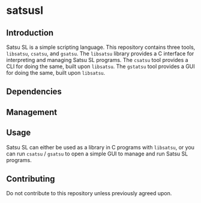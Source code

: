 # satsusl

## Introduction

Satsu SL is a simple scripting language. This repository contains three tools,
`libsatsu`, `csatsu`, and `gsatsu`. The `libsatsu` library provides a C
interface for interpreting and managing Satsu SL programs. The `csatsu` tool
provides a CLI for doing the same, built upon `libsatsu`. The `gstatsu` tool
provides a GUI for doing the same, built upon `libsatsu`.

## Dependencies

## Management

## Usage

Satsu SL can either be used as a library in C programs with `libsatsu`, or you
can run `csatsu` / `gsatsu` to open a simple GUI to manage and run Satsu SL
programs.

## Contributing

Do not contribute to this repository unless previously agreed upon.
